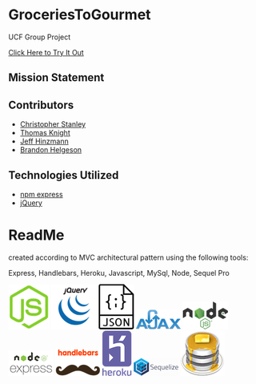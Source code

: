 # GroceriesToGourmet
UCF Group Project

[Click Here to Try It Out](#)

## Mission Statement



## Contributors

* [Christopher Stanley](https://github.com/csthewriter) </br>
* [Thomas Knight](https://github.com/tomnite) </br>
* [Jeff Hinzmann](https://github.com/jahinzmann) </br>
* [Brandon Helgeson](https://github.com/B-Helgeson) </br>

## Technologies Utilized

* [npm express](https://www.npmjs.com/package/express) </br>
* [jQuery](https://jquery.com/) </br>

<!-- icons -->

[1.1]: /icons/javascript.png
[2.1]: /icons/jquery.png
[3.1]: /icons/json.png
[4.1]: /icons/ajax.png
[5.1]: /icons/nodejs.png
[6.1]: /icons/express.png
[7.1]: /icons/handlebars-js.png
[8.1]: /icons/heroku.png
[9.1]: /icons/sequelize.png
[10.1]: /icons/sqlpro.png



# ReadMe

created according to MVC architectural pattern using the following tools:

Express, Handlebars, Heroku, Javascript, MySql, Node, Sequel Pro  

[![alt text][1.1]][1]
[![alt text][2.1]][2]
[![alt text][3.1]][3]
[![alt text][4.1]][4]
[![alt text][5.1]][5]
[![alt text][6.1]][6]
[![alt text][7.1]][7]
[![alt text][8.1]][8]
[![alt text][9.1]][9]
[![alt text][10.1]][10]

[1]: https://www.javascript.com/
[2]: https://jquery.com
[3]: https://www.json.org/
[4]: https://developer.mozilla.org/en-US/docs/Web/Guide/AJAX/Getting_Started
[5]: https://nodejs.org/en/
[6]: https://expressjs.com/
[7]: http://handlebarsjs.com/
[8]: https://www.heroku.com
[9]: http://sequelize.readthedocs.io/en/v3/
[10]: https://www.sequelpro.com/